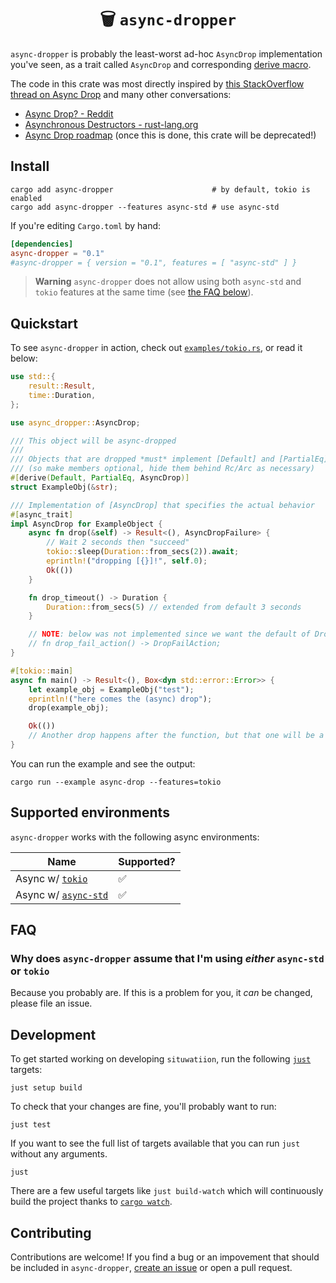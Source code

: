 <h1 align="center">🗑  <code>async-dropper</code></h1>

`async-dropper` is probably the least-worst ad-hoc `AsyncDrop` implementation you've seen, as a trait called `AsyncDrop` and corresponding [derive macro][rust-derive-macro].

The code in this crate was most directly inspired by [this StackOverflow thread on Async Drop](https://stackoverflow.com/questions/71541765/rust-async-drop) and many other conversations:

- [Async Drop? - Reddit](https://www.reddit.com/r/rust/comments/vckd9h/async_drop/)
- [Asynchronous Destructors - rust-lang.org](https://internals.rust-lang.org/t/asynchronous-destructors/11127)
- [Async Drop roadmap](https://rust-lang.github.io/async-fundamentals-initiative/roadmap/async_drop.html) (once this is done, this crate will be deprecated!)

[rust-derive-macro]: https://doc.rust-lang.org/reference/procedural-macros.html#derive-macros

## Install

```console
cargo add async-dropper                      # by default, tokio is enabled
cargo add async-dropper --features async-std # use async-std
```

If you're editing `Cargo.toml` by hand:

```toml
[dependencies]
async-dropper = "0.1"
#async-dropper = { version = "0.1", features = [ "async-std" ] }
```

> **Warning**
> `async-dropper` does not allow using both `async-std` and `tokio` features at the same time (see [the FAQ below](#FAQ)).

## Quickstart

To see `async-dropper` in action, check out [`examples/tokio.rs`](./examples/tokio.rs), or read it below:

```rust
use std::{
    result::Result,
    time::Duration,
};

use async_dropper::AsyncDrop;

/// This object will be async-dropped
///
/// Objects that are dropped *must* implement [Default] and [PartialEq]
/// (so make members optional, hide them behind Rc/Arc as necessary)
#[derive(Default, PartialEq, AsyncDrop)]
struct ExampleObj(&str);

/// Implementation of [AsyncDrop] that specifies the actual behavior
#[async_trait]
impl AsyncDrop for ExampleObject {
    async fn drop(&self) -> Result<(), AsyncDropFailure> {
        // Wait 2 seconds then "succeed"
        tokio::sleep(Duration::from_secs(2)).await;
        eprintln!("dropping [{}]!", self.0);
        Ok(())
    }

    fn drop_timeout() -> Duration {
        Duration::from_secs(5) // extended from default 3 seconds
    }

    // NOTE: below was not implemented since we want the default of DropFailAction::Contineue
    // fn drop_fail_action() -> DropFailAction;
}

#[tokio::main]
async fn main() -> Result<(), Box<dyn std::error::Error>> {
    let example_obj = ExampleObj("test");
    eprintln!("here comes the (async) drop");
    drop(example_obj);

    Ok(())
    // Another drop happens after the function, but that one will be a no-op
}
```

You can run the example and see the output:

```console
cargo run --example async-drop --features=tokio
```

## Supported environments

`async-dropper` works with the following async environments:

| Name                              | Supported? |
|-----------------------------------|------------|
| Async w/ [`tokio`][tokio]         | ✅         |
| Async w/ [`async-std`][async-std] | ✅         |

[tokio]: https://crates.io/crates/tokio
[async-std]: https://crates.io/crates/async-std

## FAQ

### Why does `async-dropper` assume that I'm using *either* `async-std` or `tokio`

Because you probably are. If this is a problem for you, it *can* be changed, please file an issue.

## Development

To get started working on developing `situwatiion`, run the following [`just`][just] targets:

```console
just setup build
```

To check that your changes are fine, you'll probably want to run:

```console
just test
```

If you want to see the full list of targets available that you can run `just` without any arguments.

```console
just
```

There are a few useful targets like `just build-watch` which will continuously build the project thanks to [`cargo watch`][cargo-watch].

[just]: https://github.com/casey/just
[cargo-watch]: https://crates.io/crates/cargo-watch

## Contributing

Contributions are welcome! If you find a bug or an impovement that should be included in `async-dropper`, [create an issue](https://github.com/t3hmrman/async-dropper/issues) or open a pull request.
